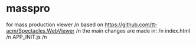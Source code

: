 # masspro
for mass production viewer /n
based on https://github.com/tt-acm/Spectacles.WebViewer /n
the main changes are made in: /n
index.html /n
APP_INIT.js /n
